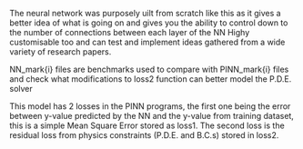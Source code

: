 The neural network was purposely uilt from scratch like this as it gives a better idea of what is going on and gives you the ability to control down to the number of connections between each layer of the NN
Highy customisable too and can test and implement ideas gathered from a wide variety of research papers.

NN_mark{i} files are benchmarks used to compare with PINN_mark{i} files and check what modifications to loss2 function can better model the P.D.E. solver

This model has 2 losses in the PINN programs, the first one being the error between y-value predicted by the NN and the y-value from training dataset, this is a simple Mean Square Error stored as loss1.
The second loss is the residual loss from physics constraints (P.D.E. and B.C.s) stored in loss2.
